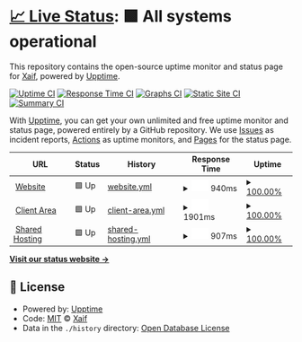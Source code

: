 # [📈 Live Status](https://xaif.github.io/uptime-monitor): <!--live status--> **🟩 All systems operational**

This repository contains the open-source uptime monitor and status page for [Xaif](https://webverge.io), powered by [Upptime](https://github.com/upptime/upptime).

[![Uptime CI](https://github.com/xaif/uptime-monitor/workflows/Uptime%20CI/badge.svg)](https://github.com/xaif/uptime-monitor/actions?query=workflow%3A%22Uptime+CI%22)
[![Response Time CI](https://github.com/xaif/uptime-monitor/workflows/Response%20Time%20CI/badge.svg)](https://github.com/xaif/uptime-monitor/actions?query=workflow%3A%22Response+Time+CI%22)
[![Graphs CI](https://github.com/xaif/uptime-monitor/workflows/Graphs%20CI/badge.svg)](https://github.com/xaif/uptime-monitor/actions?query=workflow%3A%22Graphs+CI%22)
[![Static Site CI](https://github.com/xaif/uptime-monitor/workflows/Static%20Site%20CI/badge.svg)](https://github.com/xaif/uptime-monitor/actions?query=workflow%3A%22Static+Site+CI%22)
[![Summary CI](https://github.com/xaif/uptime-monitor/workflows/Summary%20CI/badge.svg)](https://github.com/xaif/uptime-monitor/actions?query=workflow%3A%22Summary+CI%22)

With [Upptime](https://upptime.js.org), you can get your own unlimited and free uptime monitor and status page, powered entirely by a GitHub repository. We use [Issues](https://github.com/xaif/uptime-monitor/issues) as incident reports, [Actions](https://github.com/xaif/uptime-monitor/actions) as uptime monitors, and [Pages](https://xaif.github.io/uptime-monitor) for the status page.

<!--start: status pages-->
<!-- This summary is generated by Upptime (https://github.com/upptime/upptime) -->
<!-- Do not edit this manually, your changes will be overwritten -->
<!-- prettier-ignore -->
| URL | Status | History | Response Time | Uptime |
| --- | ------ | ------- | ------------- | ------ |
| <img alt="" src="https://favicons.githubusercontent.com/momentum.studio" height="13"> [Website](https://momentum.studio) | 🟩 Up | [website.yml](https://github.com/xaif/uptime-monitor/commits/HEAD/history/website.yml) | <details><summary><img alt="Response time graph" src="./graphs/website/response-time-week.png" height="20"> 940ms</summary><br><a href="https://xaif.github.io/upptime/history/website"><img alt="Response time 940" src="https://img.shields.io/endpoint?url=https%3A%2F%2Fraw.githubusercontent.com%2Fxaif%2Fuptime-monitor%2FHEAD%2Fapi%2Fwebsite%2Fresponse-time.json"></a><br><a href="https://xaif.github.io/upptime/history/website"><img alt="24-hour response time 964" src="https://img.shields.io/endpoint?url=https%3A%2F%2Fraw.githubusercontent.com%2Fxaif%2Fuptime-monitor%2FHEAD%2Fapi%2Fwebsite%2Fresponse-time-day.json"></a><br><a href="https://xaif.github.io/upptime/history/website"><img alt="7-day response time 940" src="https://img.shields.io/endpoint?url=https%3A%2F%2Fraw.githubusercontent.com%2Fxaif%2Fuptime-monitor%2FHEAD%2Fapi%2Fwebsite%2Fresponse-time-week.json"></a><br><a href="https://xaif.github.io/upptime/history/website"><img alt="30-day response time 940" src="https://img.shields.io/endpoint?url=https%3A%2F%2Fraw.githubusercontent.com%2Fxaif%2Fuptime-monitor%2FHEAD%2Fapi%2Fwebsite%2Fresponse-time-month.json"></a><br><a href="https://xaif.github.io/upptime/history/website"><img alt="1-year response time 940" src="https://img.shields.io/endpoint?url=https%3A%2F%2Fraw.githubusercontent.com%2Fxaif%2Fuptime-monitor%2FHEAD%2Fapi%2Fwebsite%2Fresponse-time-year.json"></a></details> | <details><summary><a href="https://xaif.github.io/upptime/history/website">100.00%</a></summary><a href="https://xaif.github.io/upptime/history/website"><img alt="All-time uptime 100.00%" src="https://img.shields.io/endpoint?url=https%3A%2F%2Fraw.githubusercontent.com%2Fxaif%2Fuptime-monitor%2FHEAD%2Fapi%2Fwebsite%2Fuptime.json"></a><br><a href="https://xaif.github.io/upptime/history/website"><img alt="24-hour uptime 100.00%" src="https://img.shields.io/endpoint?url=https%3A%2F%2Fraw.githubusercontent.com%2Fxaif%2Fuptime-monitor%2FHEAD%2Fapi%2Fwebsite%2Fuptime-day.json"></a><br><a href="https://xaif.github.io/upptime/history/website"><img alt="7-day uptime 100.00%" src="https://img.shields.io/endpoint?url=https%3A%2F%2Fraw.githubusercontent.com%2Fxaif%2Fuptime-monitor%2FHEAD%2Fapi%2Fwebsite%2Fuptime-week.json"></a><br><a href="https://xaif.github.io/upptime/history/website"><img alt="30-day uptime 100.00%" src="https://img.shields.io/endpoint?url=https%3A%2F%2Fraw.githubusercontent.com%2Fxaif%2Fuptime-monitor%2FHEAD%2Fapi%2Fwebsite%2Fuptime-month.json"></a><br><a href="https://xaif.github.io/upptime/history/website"><img alt="1-year uptime 100.00%" src="https://img.shields.io/endpoint?url=https%3A%2F%2Fraw.githubusercontent.com%2Fxaif%2Fuptime-monitor%2FHEAD%2Fapi%2Fwebsite%2Fuptime-year.json"></a></details>
| <img alt="" src="https://favicons.githubusercontent.com/clients.momentum.studio" height="13"> [Client Area](https://clients.momentum.studio) | 🟩 Up | [client-area.yml](https://github.com/xaif/uptime-monitor/commits/HEAD/history/client-area.yml) | <details><summary><img alt="Response time graph" src="./graphs/client-area/response-time-week.png" height="20"> 1901ms</summary><br><a href="https://xaif.github.io/upptime/history/client-area"><img alt="Response time 1901" src="https://img.shields.io/endpoint?url=https%3A%2F%2Fraw.githubusercontent.com%2Fxaif%2Fuptime-monitor%2FHEAD%2Fapi%2Fclient-area%2Fresponse-time.json"></a><br><a href="https://xaif.github.io/upptime/history/client-area"><img alt="24-hour response time 2052" src="https://img.shields.io/endpoint?url=https%3A%2F%2Fraw.githubusercontent.com%2Fxaif%2Fuptime-monitor%2FHEAD%2Fapi%2Fclient-area%2Fresponse-time-day.json"></a><br><a href="https://xaif.github.io/upptime/history/client-area"><img alt="7-day response time 1901" src="https://img.shields.io/endpoint?url=https%3A%2F%2Fraw.githubusercontent.com%2Fxaif%2Fuptime-monitor%2FHEAD%2Fapi%2Fclient-area%2Fresponse-time-week.json"></a><br><a href="https://xaif.github.io/upptime/history/client-area"><img alt="30-day response time 1901" src="https://img.shields.io/endpoint?url=https%3A%2F%2Fraw.githubusercontent.com%2Fxaif%2Fuptime-monitor%2FHEAD%2Fapi%2Fclient-area%2Fresponse-time-month.json"></a><br><a href="https://xaif.github.io/upptime/history/client-area"><img alt="1-year response time 1901" src="https://img.shields.io/endpoint?url=https%3A%2F%2Fraw.githubusercontent.com%2Fxaif%2Fuptime-monitor%2FHEAD%2Fapi%2Fclient-area%2Fresponse-time-year.json"></a></details> | <details><summary><a href="https://xaif.github.io/upptime/history/client-area">100.00%</a></summary><a href="https://xaif.github.io/upptime/history/client-area"><img alt="All-time uptime 100.00%" src="https://img.shields.io/endpoint?url=https%3A%2F%2Fraw.githubusercontent.com%2Fxaif%2Fuptime-monitor%2FHEAD%2Fapi%2Fclient-area%2Fuptime.json"></a><br><a href="https://xaif.github.io/upptime/history/client-area"><img alt="24-hour uptime 100.00%" src="https://img.shields.io/endpoint?url=https%3A%2F%2Fraw.githubusercontent.com%2Fxaif%2Fuptime-monitor%2FHEAD%2Fapi%2Fclient-area%2Fuptime-day.json"></a><br><a href="https://xaif.github.io/upptime/history/client-area"><img alt="7-day uptime 100.00%" src="https://img.shields.io/endpoint?url=https%3A%2F%2Fraw.githubusercontent.com%2Fxaif%2Fuptime-monitor%2FHEAD%2Fapi%2Fclient-area%2Fuptime-week.json"></a><br><a href="https://xaif.github.io/upptime/history/client-area"><img alt="30-day uptime 100.00%" src="https://img.shields.io/endpoint?url=https%3A%2F%2Fraw.githubusercontent.com%2Fxaif%2Fuptime-monitor%2FHEAD%2Fapi%2Fclient-area%2Fuptime-month.json"></a><br><a href="https://xaif.github.io/upptime/history/client-area"><img alt="1-year uptime 100.00%" src="https://img.shields.io/endpoint?url=https%3A%2F%2Fraw.githubusercontent.com%2Fxaif%2Fuptime-monitor%2FHEAD%2Fapi%2Fclient-area%2Fuptime-year.json"></a></details>
| <img alt="" src="https://favicons.githubusercontent.com/cpanel.momentum.studio" height="13"> [Shared Hosting](https://cpanel.momentum.studio) | 🟩 Up | [shared-hosting.yml](https://github.com/xaif/uptime-monitor/commits/HEAD/history/shared-hosting.yml) | <details><summary><img alt="Response time graph" src="./graphs/shared-hosting/response-time-week.png" height="20"> 907ms</summary><br><a href="https://xaif.github.io/upptime/history/shared-hosting"><img alt="Response time 907" src="https://img.shields.io/endpoint?url=https%3A%2F%2Fraw.githubusercontent.com%2Fxaif%2Fuptime-monitor%2FHEAD%2Fapi%2Fshared-hosting%2Fresponse-time.json"></a><br><a href="https://xaif.github.io/upptime/history/shared-hosting"><img alt="24-hour response time 949" src="https://img.shields.io/endpoint?url=https%3A%2F%2Fraw.githubusercontent.com%2Fxaif%2Fuptime-monitor%2FHEAD%2Fapi%2Fshared-hosting%2Fresponse-time-day.json"></a><br><a href="https://xaif.github.io/upptime/history/shared-hosting"><img alt="7-day response time 907" src="https://img.shields.io/endpoint?url=https%3A%2F%2Fraw.githubusercontent.com%2Fxaif%2Fuptime-monitor%2FHEAD%2Fapi%2Fshared-hosting%2Fresponse-time-week.json"></a><br><a href="https://xaif.github.io/upptime/history/shared-hosting"><img alt="30-day response time 907" src="https://img.shields.io/endpoint?url=https%3A%2F%2Fraw.githubusercontent.com%2Fxaif%2Fuptime-monitor%2FHEAD%2Fapi%2Fshared-hosting%2Fresponse-time-month.json"></a><br><a href="https://xaif.github.io/upptime/history/shared-hosting"><img alt="1-year response time 907" src="https://img.shields.io/endpoint?url=https%3A%2F%2Fraw.githubusercontent.com%2Fxaif%2Fuptime-monitor%2FHEAD%2Fapi%2Fshared-hosting%2Fresponse-time-year.json"></a></details> | <details><summary><a href="https://xaif.github.io/upptime/history/shared-hosting">100.00%</a></summary><a href="https://xaif.github.io/upptime/history/shared-hosting"><img alt="All-time uptime 100.00%" src="https://img.shields.io/endpoint?url=https%3A%2F%2Fraw.githubusercontent.com%2Fxaif%2Fuptime-monitor%2FHEAD%2Fapi%2Fshared-hosting%2Fuptime.json"></a><br><a href="https://xaif.github.io/upptime/history/shared-hosting"><img alt="24-hour uptime 100.00%" src="https://img.shields.io/endpoint?url=https%3A%2F%2Fraw.githubusercontent.com%2Fxaif%2Fuptime-monitor%2FHEAD%2Fapi%2Fshared-hosting%2Fuptime-day.json"></a><br><a href="https://xaif.github.io/upptime/history/shared-hosting"><img alt="7-day uptime 100.00%" src="https://img.shields.io/endpoint?url=https%3A%2F%2Fraw.githubusercontent.com%2Fxaif%2Fuptime-monitor%2FHEAD%2Fapi%2Fshared-hosting%2Fuptime-week.json"></a><br><a href="https://xaif.github.io/upptime/history/shared-hosting"><img alt="30-day uptime 100.00%" src="https://img.shields.io/endpoint?url=https%3A%2F%2Fraw.githubusercontent.com%2Fxaif%2Fuptime-monitor%2FHEAD%2Fapi%2Fshared-hosting%2Fuptime-month.json"></a><br><a href="https://xaif.github.io/upptime/history/shared-hosting"><img alt="1-year uptime 100.00%" src="https://img.shields.io/endpoint?url=https%3A%2F%2Fraw.githubusercontent.com%2Fxaif%2Fuptime-monitor%2FHEAD%2Fapi%2Fshared-hosting%2Fuptime-year.json"></a></details>

<!--end: status pages-->

[**Visit our status website →**](https://xaif.github.io/uptime-monitor)

## 📄 License

- Powered by: [Upptime](https://github.com/upptime/upptime)
- Code: [MIT](./LICENSE) © [Xaif](https://webverge.io)
- Data in the `./history` directory: [Open Database License](https://opendatacommons.org/licenses/odbl/1-0/)
